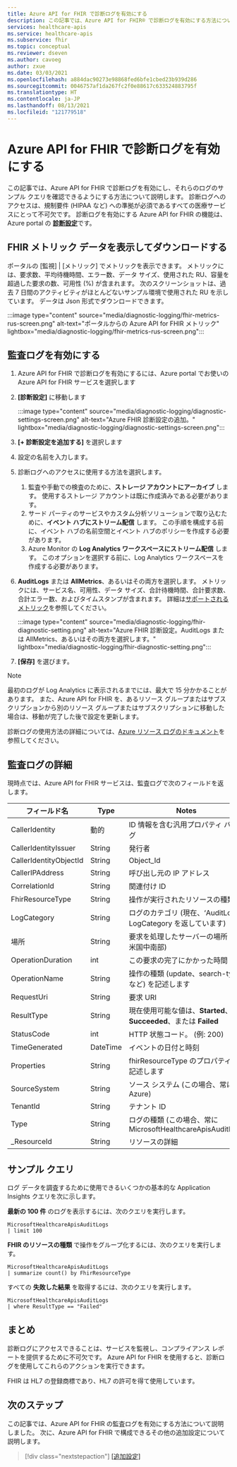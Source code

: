 ```yaml
---
title: Azure API for FHIR で診断ログを有効にする
description: この記事では、Azure API for FHIR® で診断ログを有効にする方法について説明します。
services: healthcare-apis
ms.service: healthcare-apis
ms.subservice: fhir
ms.topic: conceptual
ms.reviewer: dseven
ms.author: cavoeg
author: zxue
ms.date: 03/03/2021
ms.openlocfilehash: a884dac90273e98868fed6bfe1cbed23b939d286
ms.sourcegitcommit: 0046757af1da267fc2f0e88617c633524883795f
ms.translationtype: HT
ms.contentlocale: ja-JP
ms.lasthandoff: 08/13/2021
ms.locfileid: "121779518"
---
```

# <a name="enable-diagnostic-logging-in-azure-api-for-fhir"></a>Azure API for FHIR で診断ログを有効にする

この記事では、Azure API for FHIR で診断ログを有効にし、それらのログのサンプル クエリを確認できるようにする方法について説明します。 診断ログへのアクセスは、規制要件 (HIPAA など) への準拠が必須であるすべての医療サービスにとって不可欠です。 診断ログを有効にする Azure API for FHIR の機能は、Azure portal の [**診断設定**](../../azure-monitor/essentials/diagnostic-settings.md)です。 

## <a name="view-and-download-fhir-metrics-data"></a>FHIR メトリック データを表示してダウンロードする

ポータルの [監視] | [メトリック] でメトリックを表示できます。 メトリックには、要求数、平均待機時間、エラー数、データ サイズ、使用された RU、容量を超過した要求の数、可用性 (%) が含まれます。 次のスクリーンショットは、過去 7 日間のアクティビティがほとんどないサンプル環境で使用された RU を示しています。 データは Json 形式でダウンロードできます。

   :::image type="content" source="media/diagnostic-logging/fhir-metrics-rus-screen.png" alt-text="ポータルからの Azure API for FHIR メトリック" lightbox="media/diagnostic-logging/fhir-metrics-rus-screen.png":::

## <a name="enable-audit-logs"></a>監査ログを有効にする
1. Azure API for FHIR で診断ログを有効にするには、Azure portal でお使いの Azure API for FHIR サービスを選択します 
2. **[診断設定]** に移動します 

   :::image type="content" source="media/diagnostic-logging/diagnostic-settings-screen.png" alt-text="Azure FHIR 診断設定の追加。" lightbox="media/diagnostic-logging/diagnostic-settings-screen.png":::

3. **[+ 診断設定を追加する]** を選択します

4. 設定の名前を入力します。

5. 診断ログへのアクセスに使用する方法を選択します。

    1. 監査や手動での検査のために、**ストレージ アカウントにアーカイブ** します。 使用するストレージ アカウントは既に作成済みである必要があります。
    2. サード パーティのサービスやカスタム分析ソリューションで取り込むために、**イベント ハブにストリーム配信** します。 この手順を構成する前に、イベント ハブの名前空間とイベント ハブのポリシーを作成する必要があります。
    3. Azure Monitor の **Log Analytics ワークスペースにストリーム配信** します。 このオプションを選択する前に、Log Analytics ワークスペースを作成する必要があります。

6. **AuditLogs** または **AllMetrics**、あるいはその両方を選択します。 メトリックには、サービス名、可用性、データ サイズ、合計待機時間、合計要求数、合計エラー数、およびタイムスタンプが含まれます。 詳細は[サポートされるメトリック](../../azure-monitor/essentials/metrics-supported.md#microsofthealthcareapisservices)を参照してください。 

   :::image type="content" source="media/diagnostic-logging/fhir-diagnostic-setting.png" alt-text="Azure FHIR 診断設定。AuditLogs または AllMetrics、あるいはその両方を選択します。" lightbox="media/diagnostic-logging/fhir-diagnostic-setting.png":::

7. **[保存]** を選びます。


> [!Note] 
> 最初のログが Log Analytics に表示されるまでには、最大で 15 分かかることがあります。 また、Azure API for FHIR を、あるリソース グループまたはサブスクリプションから別のリソース グループまたはサブスクリプションに移動した場合は、移動が完了した後で設定を更新します。 
 
診断ログの使用方法の詳細については、[Azure リソース ログのドキュメント](../../azure-monitor/essentials/platform-logs-overview.md)を参照してください。

## <a name="audit-log-details"></a>監査ログの詳細
現時点では、Azure API for FHIR サービスは、監査ログで次のフィールドを返します。 

|フィールド名  |Type  |Notes  |
|---------|---------|---------|
|CallerIdentity|動的|ID 情報を含む汎用プロパティ バッグ
|CallerIdentityIssuer|String|発行者 
|CallerIdentityObjectId|String|Object_Id 
|CallerIPAddress|String|呼び出し元の IP アドレス 
|CorrelationId|String| 関連付け ID
|FhirResourceType|String|操作が実行されたリソースの種類
|LogCategory|String|ログのカテゴリ (現在、‘AuditLogs’ LogCategory を返しています)
|場所|String|要求を処理したサーバーの場所 (例: 米国中南部)
|OperationDuration|int|この要求の完了にかかった時間 (秒)
|OperationName|String| 操作の種類 (update、search-type など) を記述します
|RequestUri|String|要求 URI 
|ResultType|String|現在使用可能な値は、**Started**、**Succeeded**、または **Failed**
|StatusCode|int|HTTP 状態コード。 (例: 200) 
|TimeGenerated|DateTime|イベントの日付と時刻|
|Properties|String| fhirResourceType のプロパティを記述します
|SourceSystem|String| ソース システム (この場合、常に Azure)
|TenantId|String|テナント ID
|Type|String|ログの種類 (この場合、常に MicrosoftHealthcareApisAuditLog)
|_ResourceId|String|リソースの詳細

## <a name="sample-queries"></a>サンプル クエリ

ログ データを調査するために使用できるいくつかの基本的な Application Insights クエリを次に示します。

**最新の 100 件** のログを表示するには、次のクエリを実行します。

```Application Insights
MicrosoftHealthcareApisAuditLogs
| limit 100
```

**FHIR のリソースの種類** で操作をグループ化するには、次のクエリを実行します。

```Application Insights
MicrosoftHealthcareApisAuditLogs 
| summarize count() by FhirResourceType
```

すべての **失敗した結果** を取得するには、次のクエリを実行します。

```Application Insights
MicrosoftHealthcareApisAuditLogs 
| where ResultType == "Failed" 
```

## <a name="conclusion"></a>まとめ 
診断ログにアクセスできることは、サービスを監視し、コンプライアンス レポートを提供するために不可欠です。 Azure API for FHIR を使用すると、診断ログを使用してこれらのアクションを実行できます。 
 
FHIR は HL7 の登録商標であり、HL7 の許可を得て使用しています。

## <a name="next-steps"></a>次のステップ
この記事では、Azure API for FHIR の監査ログを有効にする方法について説明しました。 次に、Azure API for FHIR で構成できるその他の追加設定について説明します。
 
>[!div class="nextstepaction"]
>[[追加設定]](azure-api-for-fhir-additional-settings.md)